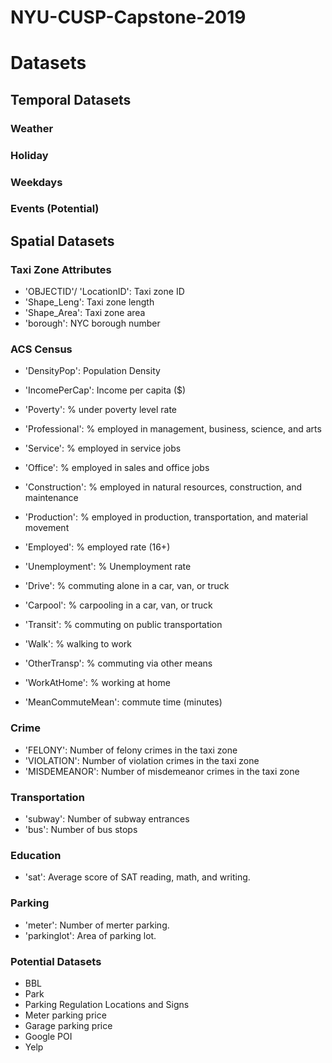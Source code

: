 # NYU-CUSP-Capstone-2019

# Datasets
## Temporal Datasets
### Weather
### Holiday
### Weekdays
### Events (Potential)

## Spatial Datasets
### Taxi Zone Attributes
- 'OBJECTID'/ 'LocationID': Taxi zone ID
- 'Shape_Leng': Taxi zone length
- 'Shape_Area': Taxi zone area
- 'borough': NYC borough number

### ACS Census
- 'DensityPop': Population Density
- 'IncomePerCap': Income per capita ($)
- 'Poverty': % under poverty level rate
- 'Professional': % employed in management, business, science, and arts
- 'Service': % employed in service jobs
- 'Office': % employed in sales and office jobs
- 'Construction': % employed in natural resources, construction, and maintenance
- 'Production': % employed in production, transportation, and material movement
- 'Employed': % employed rate (16+)
- 'Unemployment': % Unemployment rate

- 'Drive': % commuting alone in a car, van, or truck
- 'Carpool': % carpooling in a car, van, or truck
- 'Transit': % commuting on public transportation
- 'Walk': % walking to work
- 'OtherTransp': % commuting via other means
- 'WorkAtHome': % working at home
- 'MeanCommuteMean': commute time (minutes)

### Crime
- 'FELONY': Number of felony crimes in the taxi zone
- 'VIOLATION': Number of violation crimes in the taxi zone
- 'MISDEMEANOR': Number of misdemeanor crimes in the taxi zone

### Transportation
- 'subway': Number of subway entrances
- 'bus': Number of bus stops

### Education
- 'sat': Average score of SAT reading, math, and writing.

### Parking
- 'meter': Number of merter parking.
- 'parkinglot': Area of parking lot.

### Potential Datasets
- BBL
- Park
- Parking Regulation Locations and Signs
- Meter parking price
- Garage parking price
- Google POI
- Yelp
